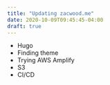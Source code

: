 ```yaml
---
title: "Updating zacwood.me"
date: 2020-10-09T09:45:45-04:00
draft: true
---
```


- Hugo
- Finding theme
- Trying AWS Amplify
- S3
- CI/CD

